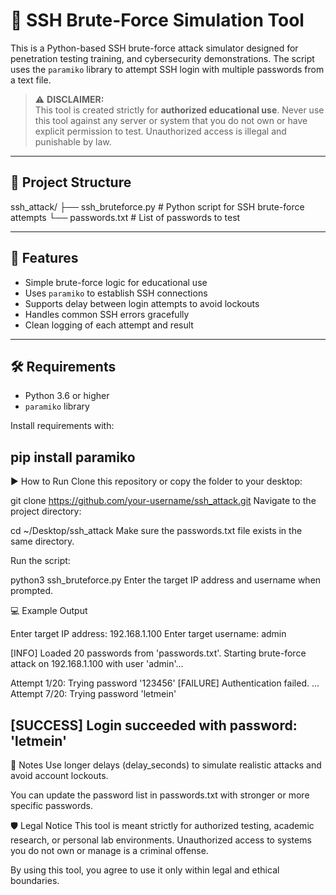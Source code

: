 # 🔐 SSH Brute-Force Simulation Tool

This is a Python-based SSH brute-force attack simulator designed for penetration testing training, and cybersecurity demonstrations. The script uses the `paramiko` library to attempt SSH login with multiple passwords from a text file.

> ⚠️ **DISCLAIMER:**  
> This tool is created strictly for **authorized educational use**. Never use this tool against any server or system that you do not own or have explicit permission to test. Unauthorized access is illegal and punishable by law.

---

## 📁 Project Structure
ssh_attack/
├── ssh_bruteforce.py # Python script for SSH brute-force attempts
└── passwords.txt # List of passwords to test

---

## 🚀 Features

- Simple brute-force logic for educational use
- Uses `paramiko` to establish SSH connections
- Supports delay between login attempts to avoid lockouts
- Handles common SSH errors gracefully
- Clean logging of each attempt and result

---

## 🛠️ Requirements

- Python 3.6 or higher
- `paramiko` library

Install requirements with:

pip install paramiko
---

▶️ How to Run
Clone this repository or copy the folder to your desktop:

git clone https://github.com/your-username/ssh_attack.git
Navigate to the project directory:

cd ~/Desktop/ssh_attack
Make sure the passwords.txt file exists in the same directory.

Run the script:

python3 ssh_bruteforce.py
Enter the target IP address and username when prompted.

💻 Example Output

Enter target IP address: 192.168.1.100
Enter target username: admin

[INFO] Loaded 20 passwords from 'passwords.txt'.
Starting brute-force attack on 192.168.1.100 with user 'admin'...

Attempt 1/20: Trying password '123456'
[FAILURE] Authentication failed.
...
Attempt 7/20: Trying password 'letmein'

[SUCCESS] Login succeeded with password: 'letmein'
---

📌 Notes
Use longer delays (delay_seconds) to simulate realistic attacks and avoid account lockouts.

You can update the password list in passwords.txt with stronger or more specific passwords.

🛡️ Legal Notice
This tool is meant strictly for authorized testing, academic research, or personal lab environments.
Unauthorized access to systems you do not own or manage is a criminal offense.

By using this tool, you agree to use it only within legal and ethical boundaries.
